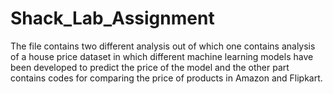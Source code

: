 # Shack_Lab_Assignment
The file contains two different analysis out of which one contains analysis of a house price dataset in which different machine learning models have been developed to predict the price of the model and the other part contains codes for comparing the price of products in Amazon and Flipkart. 
